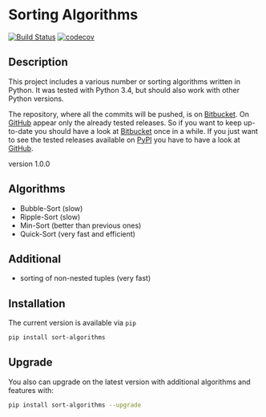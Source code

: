 # Sorting Algorithms #
[![Build Status](https://travis-ci.org/DahlitzFlorian/SortingAlgorithms.svg?branch=master)](https://travis-ci.org/DahlitzFlorian/SortingAlgorithms)
[![codecov](https://codecov.io/gh/DahlitzFlorian/SortingAlgorithms/branch/master/graph/badge.svg)](https://codecov.io/gh/DahlitzFlorian/SortingAlgorithms)

## Description ##
This project includes a various number or sorting algorithms
written in Python.
It was tested with Python 3.4, but should also work with
other Python versions.

The repository, where all the commits will be pushed, is on
[Bitbucket](https://bitbucket.org/Train132/sortingalgorithms).
On [GitHub](https://github.com/DahlitzFlorian/SortingAlgorithms)
appear only the already tested releases. So if you want to
keep up-to-date you should have a look at 
[Bitbucket](https://bitbucket.org/Train132/sortingalgorithms)
once in a while. If you just want to see the tested releases
available on [PyPI](https://pypi.python.org) you have to
have a look at [GitHub](https://github.com/DahlitzFlorian/SortingAlgorithms).

version 1.0.0

## Algorithms ## 
* Bubble-Sort (slow)
* Ripple-Sort (slow)
* Min-Sort (better than previous ones)
* Quick-Sort (very fast and efficient)

## Additional ##
* sorting of non-nested tuples (very fast)

## Installation ##
The current version is available via ```pip```
```bash
pip install sort-algorithms
```

## Upgrade ##
You also can upgrade on the latest version with additional
algorithms and features with:
```bash
pip install sort-algorithms --upgrade
```

